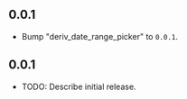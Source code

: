 ## 0.0.1

 - Bump "deriv_date_range_picker" to `0.0.1`.

## 0.0.1

* TODO: Describe initial release.

